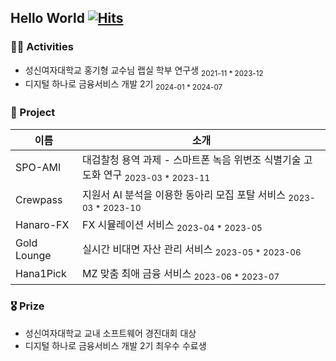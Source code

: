 ## Hello World [![Hits](https://hits.seeyoufarm.com/api/count/incr/badge.svg?url=https%3A%2F%2Fgithub.com%2Fkgw0124&count_bg=%232ACEEF&title_bg=%23D9F3F1&icon=&icon_color=%23E7E7E7&title=%F0%9F%99%8B%E2%80%8D%E2%99%80%EF%B8%8F&edge_flat=false)](https://hits.seeyoufarm.com)


### 🚵‍♀️ Activities
- 성신여자대학교 홍기형 교수님 랩실 학부 연구생 <sub>2021-11 * 2023-12</sub>
- 디지털 하나로 금융서비스 개발 2기 <sub>2024-01 * 2024-07</sub>

### 🎒 Project
| 이름 | 소개 |
| --- | --- |
| SPO-AMI | 대검찰청 용역 과제 - 스마트폰 녹음 위변조 식별기술 고도화 연구 <sub>2023-03 * 2023-11</sub> |
| Crewpass | 지원서 AI 분석을 이용한 동아리 모집 포탈 서비스 <sub>2023-03 * 2023-10</sub> |
| Hanaro-FX | FX 시뮬레이션 서비스 <sub>2023-04 * 2023-05</sub> |
| Gold Lounge | 실시간 비대면 자산 관리 서비스 <sub>2023-05 * 2023-06</sub> |
| Hana1Pick | MZ 맞춤 최애 금융 서비스 <sub>2023-06 * 2023-07</sub> |

### 🎖️ Prize
- 성신여자대학교 교내 소프트웨어 경진대회 대상
- 디지털 하나로 금융서비스 개발 2기 최우수 수료생
